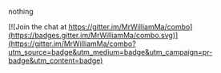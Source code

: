 nothing


[![Join the chat at https://gitter.im/MrWilliamMa/combo](https://badges.gitter.im/MrWilliamMa/combo.svg)](https://gitter.im/MrWilliamMa/combo?utm_source=badge&utm_medium=badge&utm_campaign=pr-badge&utm_content=badge)